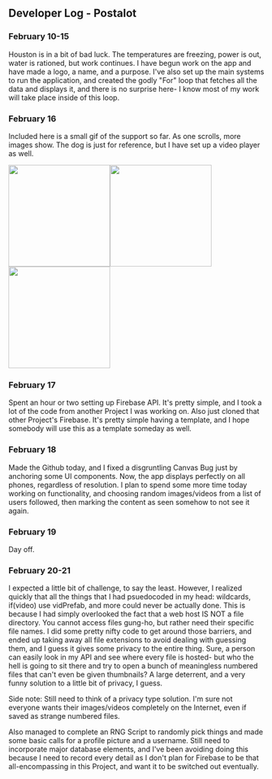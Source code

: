 ## Developer Log - Postalot


### February 10-15

Houston is in a bit of bad luck. The temperatures are freezing, power is out, water is rationed, but work continues. I have begun work on the app and have made a logo,
a name, and a purpose. I've also set up the main systems to run the application, and created the godly "For" loop that fetches all the data and displays it, 
and there is no surprise here- I know most of my work will take place inside of this loop.

### February 16

Included here is a small gif of the support so far. As one scrolls, more images show. The dog is just for reference, but I have set up a video player as well.

<img src="https://dc602.4shared.com/img/7UrzG9IYea/s24/177bca80928/Screenshot_20210219-172921?async&rand=0.8009396622360541" width="200" /><img src="https://dc602.4shared.com/img/uEToCqGHiq/s24/177bca80928/Screenshot_20210219-173040?async&rand=0.2921840471421875" width="200" /><img src="https://media0.giphy.com/media/CZJAfNVlto9TuYf561/giphy.gif" width="200" />

### February 17

Spent an hour or two setting up Firebase API. It's pretty simple, and I took a lot of the code from another Project I was working on. Also just cloned that other
Project's Firebase. It's pretty simple having a template, and I hope somebody will use this as a template someday as well.


### February 18

Made the Github today, and I fixed a disgruntling Canvas Bug just by anchoring some UI components. Now, the app displays perfectly on all phones, regardless of 
resolution. I plan to spend some more time today working on functionality, and choosing random images/videos from a list of users followed, then marking the content 
as seen somehow to not see it again.


### February 19

Day off.


### February 20-21 

I expected a little bit of challenge, to say the least. However, I realized quickly that all the things that I had psuedocoded in my head: wildcards, if(video) use vidPrefab, and more could never be actually done. This is because I had simply overlooked the fact that a web host IS NOT a file directory. You cannot access files gung-ho, but rather need their specific file names. I did some pretty nifty code to get around those barriers, and ended up taking away all file extensions to avoid dealing with guessing them, and I guess it gives some privacy to the entire thing. Sure, a person can easily look in my API and see where every file is hosted- but who the hell is going to sit there and try to open a bunch of meaningless numbered files that can't even be given thumbnails? A large deterrent, and a very funny solution to a little bit of privacy, I guess. 

Side note: Still need to think of a privacy type solution. I'm sure not everyone wants their images/videos completely on the Internet, even if saved as strange numbered files.

Also managed to complete an RNG Script to randomly pick things and made some basic calls for a profile picture and a username. Still need to incorporate major database elements, and I've been avoiding doing this because I need to record every detail as I don't plan for Firebase to be that all-encompassing in this Project, and want it to be switched out eventually.
